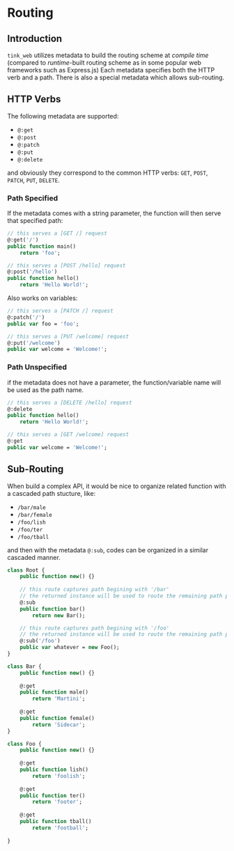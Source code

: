 # Routing

## Introduction

`tink_web` utilizes metadata to build the routing scheme at _compile time_
(compared to _runtime_-built routing scheme as in some popular web frameworks such as Express.js)
Each metadata specifies both the HTTP verb and a path. There is also a special metadata
which allows sub-routing.

## HTTP Verbs

The following metadata are supported:

- `@:get`
- `@:post`
- `@:patch`
- `@:put`
- `@:delete`

and obviously they correspond to the common HTTP verbs: `GET`, `POST`, `PATCH`, `PUT`, `DELETE`.

### Path Specified

If the metadata comes with a string parameter, the function will then serve that specified path:

```haxe
// this serves a [GET /] request
@:get('/')
public function main()
	return 'foo';

// this serves a [POST /hello] request
@:post('/hello') 
public function hello()
	return 'Hello World!';
```

Also works on variables:

```haxe
// this serves a [PATCH /] request
@:patch('/') 
public var foo = 'foo';

// this serves a [PUT /welcome] request
@:put('/welcome') 
public var welcome = 'Welcome!';
```

### Path Unspecified

if the metadata does not have a parameter, the function/variable name will be used as the path name.

```haxe
// this serves a [DELETE /hello] request
@:delete
public function hello()
	return 'Hello World!';

// this serves a [GET /welcome] request
@:get
public var welcome = 'Welcome!';
```

## Sub-Routing

When build a complex API, it would be nice to organize related function with a cascaded
path stucture, like:

- `/bar/male`
- `/bar/female`
- `/foo/lish`
- `/foo/ter`
- `/foo/tball`

and then with the metadata `@:sub`, codes can be organized in a similar cascaded manner.

```haxe
class Root {
	public function new() {}
	
	// this route captures path begining with '/bar'
	// the returned instance will be used to route the remaining path parts
	@:sub
	public function bar()
		return new Bar();

	// this route captures path begining with '/foo'
	// the returned instance will be used to route the remaining path parts
	@:sub('/foo')
	public var whatever = new Foo();
}

class Bar {
	public function new() {}
	
	@:get
	public function male()
		return 'Martini';
		
	@:get
	public function female()
		return 'Sidecar';
}

class Foo {
	public function new() {}
	
	@:get
	public function lish()
		return 'foolish';
		
	@:get
	public function ter()
		return 'footer';
		
	@:get
	public function tball()
		return 'football';
		
}
```